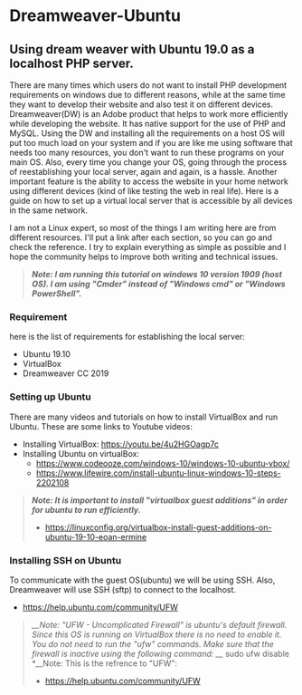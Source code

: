 # Dreamweaver-Ubuntu
## Using dream weaver with Ubuntu 19.0 as a localhost PHP server.

There are many times which users do not want to install PHP development requirements on windows due to different reasons, while at the same time they want to develop their website and also test it on different devices. Dreamweaver(DW) is an Adobe product that helps to work more efficiently while developing the website. It has native support for the use of PHP and MySQL. Using the DW and installing all the requirements on a host OS will put too much load on your system and if you are like me using software that needs too many resources, you don't want to run these programs on your main OS. Also, every time you change your OS, going through the process of reestablishing your local server, again and again, is a hassle. Another important feature is the ability to access the website in your home network using different devices (kind of like testing the web in real life). Here is a guide on how to set up a virtual local server that is accessible by all devices in the same network.

I am not a Linux expert, so most of the things I am writing here are from different resources. I'll put a link after each section, so you can go and check the reference. I try to explain everything as simple as possible and I hope the community helps to improve both writing and technical issues.

>*__Note: I am running this tutorial on windows 10 version 1909 (host OS). I am using "Cmder" instead of "Windows cmd" or "Windows PowerShell".__*

### Requirement

here is the list of requirements for establishing the local server:
* Ubuntu 19.10
* VirtualBox
* Dreamweaver CC 2019


### Setting up Ubuntu

There are many videos and tutorials on how to install VirtualBox and run Ubuntu. These are some links to Youtube videos:
* Installing VirtualBox: https://youtu.be/4u2HGOagp7c
* Installing Ubuntu on virtualBox: 
  * https://www.codeooze.com/windows-10/windows-10-ubuntu-vbox/
  * https://www.lifewire.com/install-ubuntu-linux-windows-10-steps-2202108
  
  
>*__Note: It is important to install "virtualbox guest additions" in order for ubuntu to run efficiently.__*
>* https://linuxconfig.org/virtualbox-install-guest-additions-on-ubuntu-19-10-eoan-ermine


### Installing SSH on Ubuntu
To communicate with the guest OS(ubuntu) we will be using SSH. Also, Dreamweaver will use SSH (sftp) to connect to the localhost.
* https://help.ubuntu.com/community/UFW

>*__Note: "UFW - Uncomplicated Firewall" is ubuntu's default firewall. Since this OS is running on VirtualBox there is no need to enable it. You do not need to run the "ufw" commands. Make sure that the firewall is inactive using the following command: __*
    sudo ufw disable
>*__Note: This is the refrence to "UFW":
>* https://help.ubuntu.com/community/UFW
